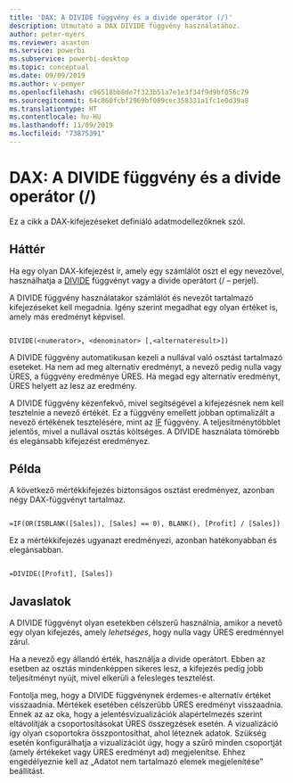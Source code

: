 ```yaml
---
title: 'DAX: A DIVIDE függvény és a divide operátor (/)'
description: Útmutató a DAX DIVIDE függvény használatához.
author: peter-myers
ms.reviewer: asaxton
ms.service: powerbi
ms.subservice: powerbi-desktop
ms.topic: conceptual
ms.date: 09/09/2019
ms.author: v-pemyer
ms.openlocfilehash: c96518bb8de7f323b51a7e1e3f34f9d9bf056c79
ms.sourcegitcommit: 64c860fcbf2969bf089cec358331a1fc1e0d39a8
ms.translationtype: HT
ms.contentlocale: hu-HU
ms.lasthandoff: 11/09/2019
ms.locfileid: "73875391"
---
```

# <a name="dax-divide-function-vs-divide-operator-"></a>DAX: A DIVIDE függvény és a divide operátor (/)

Ez a cikk a DAX-kifejezéseket definiáló adatmodellezőknek szól.

## <a name="background"></a>Háttér

Ha egy olyan DAX-kifejezést ír, amely egy számlálót oszt el egy nevezővel, használhatja a [DIVIDE](/dax/divide-function-dax) függvényt vagy a divide operátort (/ – perjel).

A DIVIDE függvény használatakor számlálót és nevezőt tartalmazó kifejezéseket kell megadnia. Igény szerint megadhat egy olyan értéket is, amely más eredményt képvisel.

```dax

DIVIDE(<numerator>, <denominator> [,<alternateresult>])

```

A DIVIDE függvény automatikusan kezeli a nullával való osztást tartalmazó eseteket. Ha nem ad meg alternatív eredményt, a nevező pedig nulla vagy ÜRES, a függvény eredménye ÜRES. Ha megad egy alternatív eredményt, ÜRES helyett az lesz az eredmény.

A DIVIDE függvény kézenfekvő, mivel segítségével a kifejezésnek nem kell tesztelnie a nevező értékét. Ez a függvény emellett jobban optimalizált a nevező értékének tesztelésére, mint az [IF](/dax/if-function-dax) függvény. A teljesítménytöbblet jelentős, mivel a nullával osztás költséges. A DIVIDE használata tömörebb és elegánsabb kifejezést eredményez.

## <a name="example"></a>Példa

A következő mértékkifejezés biztonságos osztást eredményez, azonban négy DAX-függvényt tartalmaz.

```dax

=IF(OR(ISBLANK([Sales]), [Sales] == 0), BLANK(), [Profit] / [Sales])

```

Ez a mértékkifejezés ugyanazt eredményezi, azonban hatékonyabban és elegánsabban.

```dax

=DIVIDE([Profit], [Sales])

```

## <a name="recommendations"></a>Javaslatok

A DIVIDE függvényt olyan esetekben célszerű használnia, amikor a nevető egy olyan kifejezés, amely _lehetséges_, hogy nulla vagy ÜRES eredménnyel zárul.

Ha a nevező egy állandó érték, használja a divide operátort. Ebben az esetben az osztás mindenképpen sikeres lesz, a kifejezés pedig jobb teljesítményt nyújt, mivel elkerüli a felesleges tesztelést.

Fontolja meg, hogy a DIVIDE függvénynek érdemes-e alternatív értéket visszaadnia. Mértékek esetében célszerűbb ÜRES eredményt visszaadnia. Ennek az az oka, hogy a jelentésvizualizációk alapértelmezés szerint eltávolítják a csoportosításokat ÜRES összegzések esetén. A vizualizáció így olyan csoportokra összpontosíthat, ahol léteznek adatok. Szükség esetén konfigurálhatja a vizualizációt úgy, hogy a szűrő minden csoportját (amely értékeket vagy ÜRES eredményt ad) megjelenítse. Ehhez engedélyeznie kell az „Adatot nem tartalmazó elemek megjelenítése” beállítást.
